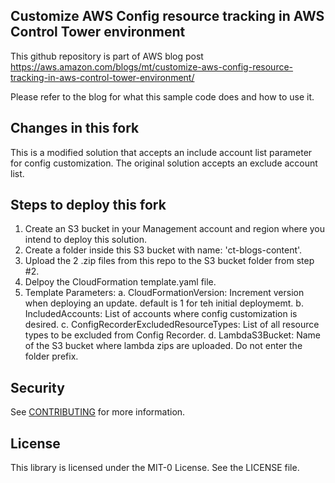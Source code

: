 ## Customize AWS Config resource tracking in AWS Control Tower environment
This github repository is part of AWS blog post https://aws.amazon.com/blogs/mt/customize-aws-config-resource-tracking-in-aws-control-tower-environment/

Please refer to the blog for what this sample code does and how to use it.

## Changes in this fork
This is a modified solution that accepts an include account list parameter for config customization. The original solution accepts an exclude account list.

## Steps to deploy this fork

1. Create an S3 bucket in your Management account and region where you intend to deploy this solution.
2. Create a folder inside this S3 bucket with name: 'ct-blogs-content'.
3. Upload the 2 .zip files from this repo to the S3 bucket folder from step #2.
4. Delpoy the CloudFormation template.yaml file.
5. Template Parameters:
    a. CloudFormationVersion: Increment version when deploying an update. default is 1 for teh initial deploymemt.
    b. IncludedAccounts: List of accounts where config customization is desired.
    c. ConfigRecorderExcludedResourceTypes: List of all resource types to be excluded from Config Recorder.
    d. LambdaS3Bucket: Name of the S3 bucket where lambda zips are uploaded. Do not enter the folder prefix.


## Security

See [CONTRIBUTING](CONTRIBUTING.md#security-issue-notifications) for more information.

## License

This library is licensed under the MIT-0 License. See the LICENSE file.

